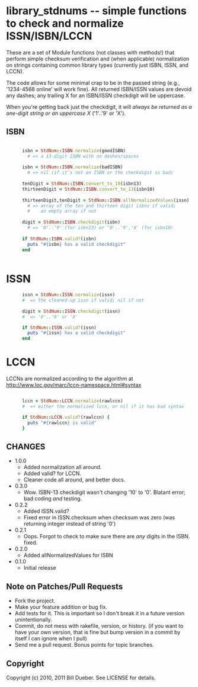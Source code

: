 # library_stdnums -- simple functions to check and normalize ISSN/ISBN/LCCN

These are a set of Module functions (not classes with methods!) that perform simple checksum verification and (when applicable) normalization on strings containing common library types (currently just ISBN, ISSN, and LCCN).

The code allows for some minimal crap to be in the passed string (e.g., '1234-4568 online' will work fine). All returned ISBN/ISSN values are devoid any dashes; any trailing X for an ISBN/ISSN checkdigit will be uppercase.

When you're getting back just the checkdigit, it will *always be returned as a one-digit string or an uppercase X* ('1'..'9' or 'X'). 


## ISBN

````ruby

      isbn = StdNum::ISBN.normalize(goodISBN)
        # => a 13-digit ISBN with no dashes/spaces
    
      isbn = StdNum::ISBN.normalize(badISBN)
        # => nil (if it's not an ISBN or the checkdigit is bad)
  
      tenDigit = StdNum::ISBN.convert_to_10(isbn13)
      thirteenDigit = StdNum::ISBN.convert_to_13(isbn10)
  
      thirteenDigit,tenDigit = StdNum::ISBN.allNormalizedValues(issn)
        # => array of the ten and thirteen digit isbns if valid; 
        #    an empty array if not
  
      digit = StdNum::ISBN.checkdigit(isbn)
        # => '0'..'9' (for isbn13) or '0'..'9','X' (for isbn10)
  
      if StdNum::ISBN.valid?(isbn)
        puts "#{isbn} has a valid checkdigit"
      end
  
````

# ISSN

````ruby
      issn = StdNum::ISSN.normalize(issn)
      #  => the cleaned-up issn if valid; nil if not
  
      digit = StdNum::ISSN.checkdigit(issn)
      #  => '0'..'9' or 'X'

      if StdNum::ISSN.valid?(issn)
        puts "#{issn} has a valid checkdigit"
      end
````
  
# LCCN

LCCNs are normalized according to the algorithm at http://www.loc.gov/marc/lccn-namespace.html#syntax

````ruby

      lccn = StdNum::LCCN.normalize(rawlccn)
      #  => either the normalized lccn, or nil if it has bad syntax

      if StdNum::LCCN.valid?(rawlccn) {
        puts "#{rawlccn} is valid"
      }

````

## CHANGES

* 1.0.0
  * Added normalization all around. 
  * Added valid? for LCCN. 
  * Cleaner code all around, and better docs.
* 0.3.0
  * Wow. ISBN-13 checkdigit wasn't changing '10' to '0'. Blatant error; bad coding *and* testing.
* 0.2.2
  * Added ISSN.valid?
  * Fixed error in ISSN.checksum when checksum was zero (was returning integer instead of string '0')
* 0.2.1
  * Oops. Forgot to check to make sure there are *any* digits in the ISBN. fixed.
* 0.2.0
  * Added allNormalizedValues for ISBN
* 0.1.0 
  * Initial release

## Note on Patches/Pull Requests
 
* Fork the project.
* Make your feature addition or bug fix.
* Add tests for it. This is important so I don't break it in a
  future version unintentionally.
* Commit, do not mess with rakefile, version, or history.
  (if you want to have your own version, that is fine but bump version in a commit by itself I can ignore when I pull)
* Send me a pull request. Bonus points for topic branches.

## Copyright

Copyright (c) 2010, 2011 Bill Dueber. See LICENSE for details.
